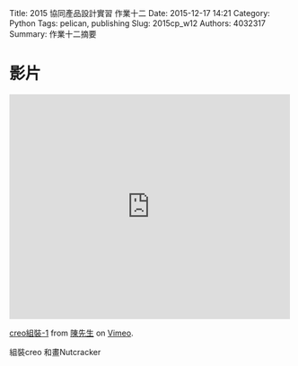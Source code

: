 Title: 2015 協同產品設計實習 作業十二
Date: 2015-12-17 14:21
Category: Python
Tags: pelican, publishing
Slug: 2015cp_w12
Authors: 4032317
Summary: 作業十二摘要


影片
============

<iframe src="https://player.vimeo.com/video/147715199" width="500" height="400" frameborder="0" webkitallowfullscreen mozallowfullscreen allowfullscreen></iframe> <p><a href="https://vimeo.com/147715199">creo組裝-1</a> from <a href="https://vimeo.com/user40948986">陳先生</a> on <a href="https://vimeo.com">Vimeo</a>.</p>


組裝creo 和畫Nutcracker




